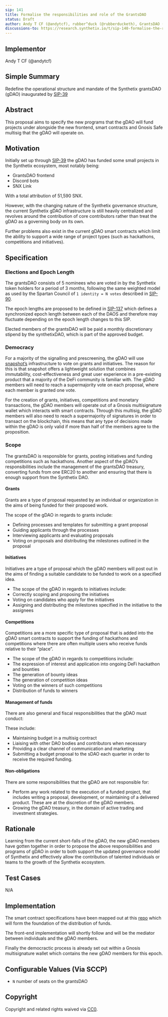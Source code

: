 ```yaml
---
sip: 141
title: Formalise the responsibilities and role of the GrantsDAO
status: Draft
author: Andy T CF (@andytcf), rubber^duck (@rubberducketh), GrantsDAO (@snxgrants)
discussions-to: https://research.synthetix.io/t/sip-140-formalise-the-responsibilities-and-role-of-the-grantsdao/406
---
```


## Implementor

Andy T CF (@andytcf)

## Simple Summary

Redefine the operational structure and mandate of the Synthetix grantsDAO (gDAO) inaugurated by [SIP-39](https://sips.synthetix.io/sips/sip-39)

## Abstract

This proposal aims to specify the new programs that the gDAO will fund projects under alongside the new frontend, smart contracts and Gnosis Safe multisig that the gDAO will operate on.

## Motivation

Initially set up through [SIP-39](https://sips.synthetix.io/sips/sip-39) the gDAO has funded some small projects in the Synthetix ecosystem, most notably being:

- GrantsDAO frontend
- Discord bots
- SNX Link

With a total attribution of 51,590 SNX.

However, with the changing nature of the Synthetix governance structure, the current Synthetix gDAO infrastructure is still heavily centralized and revolves around the contribution of core contributors rather than treat the gDAO as a governing body on its own.

Further problems also exist in the current gDAO smart contracts which limit the ability to support a wide range of project types (such as hackathons, competitions and initiatives).

## Specification

### Elections and Epoch Length

The grantsDAO consists of 5 nominees who are voted in by the Synthetix token holders for a period of 3 months, following the same weighted model as used by the Spartan Council of `1 identity = N votes` described in [SIP-90](https://sips.synthetix.io/sips/sip-90).

The epoch lengths are proposed to be defined in [SIP-137](https://sips.synthetix.io/sips/sip-137) which defines a synchronized epoch length between each of the DAOS and therefore may fluctuate depending on the epoch length changes to this SIP.

Elected members of the grantsDAO will be paid a monthly discretionary stipend by the synthetixDAO, which is part of the approved budget.

### Democracy

For a majority of the signalling and prescreening, the gDAO will use [snapshot’s](https://docs.snapshot.org/) infrastructure to vote on grants and initiatives. The reason for this is that snapshot offers a lightweight solution that combines immutability, cost-effectiveness and great user experience in a pre-existing product that a majority of the DeFi community is familiar with. The gDAO members will need to reach a supermajority vote on each proposal, where each member is granted one vote.

For the creation of grants, initiatives, competitions and monetary transactions, the gDAO members will operate out of a Gnosis multisignature wallet which interacts with smart contracts. Through this multisig, the gDAO members will also need to reach a supermajority of signatures in order to transact on the blockchain, this means that any type of decisions made within the gDAO is only valid if more than half of the members agree to the proposition.

### Scope

The grantsDAO is responsible for grants, posting initiatives and funding competitions such as hackathons. Another aspect of the gDAO’s responsibilities include the management of the grantsDAO treasury, converting funds from one ERC20 to another and ensuring that there is enough support from the Synthetix DAO.

#### Grants

Grants are a type of proposal requested by an individual or organization in the aims of being funded for their proposed work.

The scope of the gDAO in regards to grants include:

- Defining processes and templates for submitting a grant proposal
- Guiding applicants through the processes
- Interviewing applicants and evaluating proposals
- Voting on proposals and distributing the milestones outlined in the proposal

#### Initiatives

Initiatives are a type of proposal which the gDAO members will post out in the aims of finding a suitable candidate to be funded to work on a specified idea.

- The scope of the gDAO in regards to initiatives include:
- Correctly scoping and proposing the initiatives
- Voting on candidates who apply for the initiatives
- Assigning and distributing the milestones specified in the initiative to the assignees

#### Competitions

Competitions are a more specific type of proposal that is added into the gDAO smart contracts to support the funding of hackathons and competitions where there are often multiple users who receive funds relative to their “place”.

- The scope of the gDAO in regards to competitions include:
- The expression of interest and application into ongoing DeFi hackathon and bounties
- The generation of bounty ideas
- The generation of competition ideas
- Voting on the winners of such competitions
- Distribution of funds to winners

#### Management of funds

There are also general and fiscal responsibilities that the gDAO must conduct:

These include:

- Maintaining budget in a multisig contract
- Liaising with other DAO bodies and contributors when necessary
- Providing a clear channel of communication and marketing
- Submitting a budget proposal to the sDAO each quarter in order to receive the required funding.

#### Non-obligations

There are some responsibilities that the gDAO are not responsible for:

- Perform any work related to the execution of a funded project, that includes writing a proposal, development, or maintaining of a delivered product. These are at the discretion of the gDAO members.
- Growing the gDAO treasury, in the domain of active trading and investment strategies.

## Rationale

Learning from the current short-falls of the gDAO, the new gDAO members have gotten together in order to propose the above responsibilities and programs of gDAO in order to both support the updated governance model of Synthetix and effectively allow the contribution of talented individuals or teams to the growth of the Synthetix ecosystem.

## Test Cases

N/A

## Implementation

The smart contract specifications have been mapped out at this [repo](https://github.com/Synthetixio/snx-grants-dao-v2) which will form the foundation of the distribution of funds.

The front-end implementation will shortly follow and will be the mediator between individuals and the gDAO members.

Finally the democractic process is already set out within a Gnosis multisignature wallet which contains the new gDAO members for this epoch.

## Configurable Values (Via SCCP)

- `N` number of seats on the grantsDAO

## Copyright

Copyright and related rights waived via [CC0](https://creativecommons.org/publicdomain/zero/1.0/).
